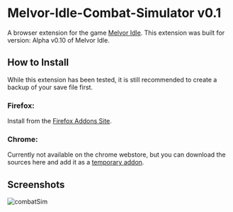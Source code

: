 # Melvor-Idle-Combat-Simulator v0.1
A browser extension for the game [Melvor Idle](http://www.melvoridle.com/).
This extension was built for version: Alpha v0.10 of Melvor Idle.

## How to Install
While this extension has been tested, it is still recommended to create a backup of your save file first.

### Firefox:
Install from the [Firefox Addons Site](https://addons.mozilla.org/en-US/firefox/addon/melvor-idle-combat-simulator/).

### Chrome:
Currently not available on the chrome webstore, but you can download the sources here and add it as a [temporary addon](https://developer.chrome.com/extensions/getstarted).

## Screenshots
![combatSim](https://i.imgur.com/OJBYAGv.png)
